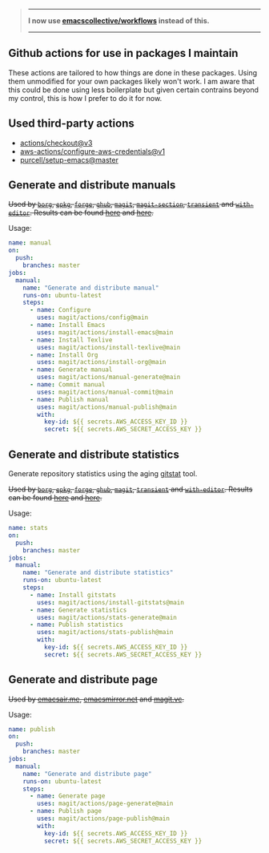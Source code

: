 > ----
>
> **I now use [emacscollective/workflows](https://github.com/emacscollective/workflows) instead of this.**
>
> ----

## Github actions for use in packages I maintain

These actions are tailored to how things are done in these packages.  Using them
unmodified for your own packages likely won't work.  I am aware that this could
be done using less boilerplate but given certain contrains beyond my control,
this is how I prefer to do it for now.

## Used third-party actions

- [actions/checkout@v3](https://github.com/actions/checkout)
- [aws-actions/configure-aws-credentials@v1](https://github.com/aws-actions/configure-aws-credentials)
- [purcell/setup-emacs@master](https://github.com/purcell/setup-emacs)

## Generate and distribute manuals

~~Used by [`borg`], [`epkg`], [`forge`], [`ghub`], [`magit`], [`magit-section`],
[`transient`] and [`with-editor`].  Results can be found
[here](https://magit.vc/manual/) and [here](https://emacsmirror.net/manual/).~~

Usage:

```yaml
name: manual
on:
  push:
    branches: master
jobs:
  manual:
    name: "Generate and distribute manual"
    runs-on: ubuntu-latest
    steps:
      - name: Configure
        uses: magit/actions/config@main
      - name: Install Emacs
        uses: magit/actions/install-emacs@main
      - name: Install Texlive
        uses: magit/actions/install-texlive@main
      - name: Install Org
        uses: magit/actions/install-org@main
      - name: Generate manual
        uses: magit/actions/manual-generate@main
      - name: Commit manual
        uses: magit/actions/manual-commit@main
      - name: Publish manual
        uses: magit/actions/manual-publish@main
        with:
          key-id: ${{ secrets.AWS_ACCESS_KEY_ID }}
          secret: ${{ secrets.AWS_SECRET_ACCESS_KEY }}
```

## Generate and distribute statistics

Generate repository statistics using the aging
[gitstat](https://github.com/hoxu/gitstats) tool.

~~Used by [`borg`], [`epkg`], [`forge`], [`ghub`], [`magit`],
[`transient`] and [`with-editor`].  Results can be found
[here](https://magit.vc/stats/) and [here](https://emacsmirror.net/stats/).~~

Usage:

```yaml
name: stats
on:
  push:
    branches: master
jobs:
  manual:
    name: "Generate and distribute statistics"
    runs-on: ubuntu-latest
    steps:
      - name: Install gitstats
        uses: magit/actions/install-gitstats@main
      - name: Generate statistics
        uses: magit/actions/stats-generate@main
      - name: Publish statistics
        uses: magit/actions/stats-publish@main
        with:
          key-id: ${{ secrets.AWS_ACCESS_KEY_ID }}
          secret: ${{ secrets.AWS_SECRET_ACCESS_KEY }}
```

## Generate and distribute page

~~Used by [emacsair.me], [emacsmirror.net] and [magit.vc].~~

Usage:

```yaml
name: publish
on:
  push:
    branches: master
jobs:
  manual:
    name: "Generate and distribute page"
    runs-on: ubuntu-latest
    steps:
      - name: Generate page
        uses: magit/actions/page-generate@main
      - name: Publish page
        uses: magit/actions/page-publish@main
        with:
          key-id: ${{ secrets.AWS_ACCESS_KEY_ID }}
          secret: ${{ secrets.AWS_SECRET_ACCESS_KEY }}
```

[`borg`]:          https://github.com/emacscollective/borg
[`epkg`]:          https://github.com/emacscollective/epkg
[`forge`]:         https://github.com/magit/forge
[`ghub`]:          https://github.com/magit/ghub
[`magit`]:         https://github.com/magit/magit
[`magit-section`]: https://github.com/magit/magit
[`transient`]:     https://github.com/magit/transient
[`with-editor`]:   https://github.com/magit/with-editor

[emacsair.me]:     https://emacsair.me
[emacsmirror.net]: https://emacsmirror.net
[magit.vc]:        https://magit.vc
